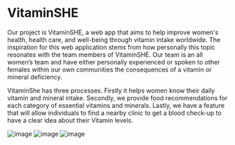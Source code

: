 # VitaminSHE

Our project is VitaminSHE, a web app that aims to help improve women's health, health care, and well-being through vitamin intake worldwide. The inspiration for this web application stems from how personally this topic resonates with the team members of VitaminSHE. Our team is an all women’s team and  have either personally experienced or spoken to other females within our own communities  the consequences of a vitamin or mineral deficiency. 

VitaminShe has three processes. Firstly it helps women know their daily vitamin and mineral intake. Secondly, we provide food recommendations for each category of essential vitamins and minerals. Lastly, we have a feature that will allow individuals to find a nearby clinic to get a blood check-up to have a clear idea about their Vitamin levels. 

![image](https://user-images.githubusercontent.com/53621812/124395606-a9a93f80-dd22-11eb-88dd-2aaac7df5bcc.png)
![image](https://user-images.githubusercontent.com/53621812/124395613-b29a1100-dd22-11eb-9bc4-74106dab6eb5.png)
![image](https://user-images.githubusercontent.com/53621812/124395641-d52c2a00-dd22-11eb-903c-d7b96b10f97d.png)
